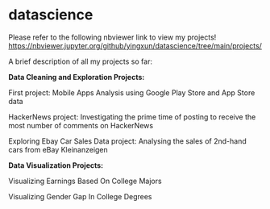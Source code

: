 # datascience
Please refer to the following nbviewer link to view my projects!
https://nbviewer.jupyter.org/github/yingxun/datascience/tree/main/projects/

A brief description of all my projects so far:

**Data Cleaning and Exploration Projects:**

First project: Mobile Apps Analysis using Google Play Store and App Store data

HackerNews project: Investigating the prime time of posting to receive the most number of comments on HackerNews

Exploring Ebay Car Sales Data project: Analysing the sales of 2nd-hand cars from eBay Kleinanzeigen

**Data Visualization Projects:**

Visualizing Earnings Based On College Majors

Visualizing Gender Gap In College Degrees
